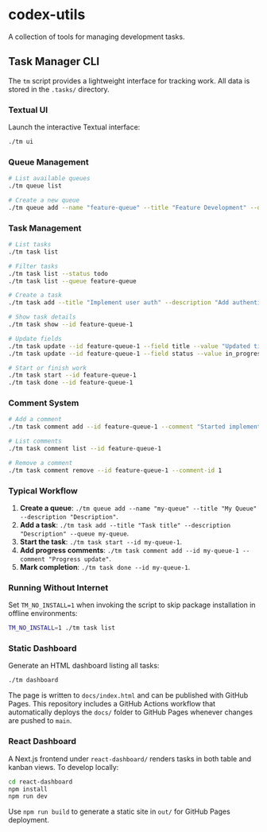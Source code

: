 # codex-utils

A collection of tools for managing development tasks.

## Task Manager CLI

The `tm` script provides a lightweight interface for tracking work. All data is stored in the `.tasks/` directory.

### Textual UI
Launch the interactive Textual interface:
```bash
./tm ui
```

### Queue Management
```bash
# List available queues
./tm queue list

# Create a new queue
./tm queue add --name "feature-queue" --title "Feature Development" --description "Queue for new features"
```

### Task Management
```bash
# List tasks
./tm task list

# Filter tasks
./tm task list --status todo
./tm task list --queue feature-queue

# Create a task
./tm task add --title "Implement user auth" --description "Add authentication system" --queue feature-queue

# Show task details
./tm task show --id feature-queue-1

# Update fields
./tm task update --id feature-queue-1 --field title --value "Updated title"
./tm task update --id feature-queue-1 --field status --value in_progress

# Start or finish work
./tm task start --id feature-queue-1
./tm task done --id feature-queue-1
```

### Comment System
```bash
# Add a comment
./tm task comment add --id feature-queue-1 --comment "Started implementation"

# List comments
./tm task comment list --id feature-queue-1

# Remove a comment
./tm task comment remove --id feature-queue-1 --comment-id 1
```

### Typical Workflow
1. **Create a queue**: `./tm queue add --name "my-queue" --title "My Queue" --description "Description"`.
2. **Add a task**: `./tm task add --title "Task title" --description "Description" --queue my-queue`.
3. **Start the task**: `./tm task start --id my-queue-1`.
4. **Add progress comments**: `./tm task comment add --id my-queue-1 --comment "Progress update"`.
5. **Mark completion**: `./tm task done --id my-queue-1`.

### Running Without Internet
Set `TM_NO_INSTALL=1` when invoking the script to skip package installation in offline environments:
```bash
TM_NO_INSTALL=1 ./tm task list
```

### Static Dashboard
Generate an HTML dashboard listing all tasks:

```bash
./tm dashboard
```

The page is written to `docs/index.html` and can be published with GitHub Pages.
This repository includes a GitHub Actions workflow that automatically deploys
the `docs/` folder to GitHub Pages whenever changes are pushed to `main`.


### React Dashboard
A Next.js frontend under `react-dashboard/` renders tasks in both table and kanban views.
To develop locally:
```bash
cd react-dashboard
npm install
npm run dev
```
Use `npm run build` to generate a static site in `out/` for GitHub Pages deployment.


